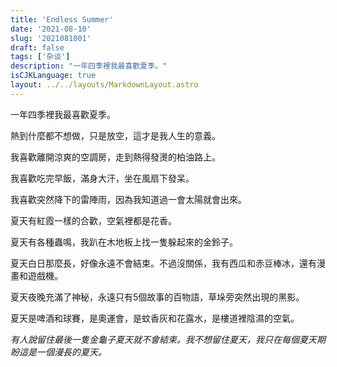 ```yaml
---
title: 'Endless Summer'
date: '2021-08-10'
slug: '2021081001'
draft: false
tags: ['杂谈']
description: "一年四季裡我最喜歡夏季。"
isCJKLanguage: true
layout: ../../layouts/MarkdownLayout.astro
---
```


一年四季裡我最喜歡夏季。

熱到什麼都不想做，只是放空，這才是我人生的意義。

我喜歡離開涼爽的空調房，走到熱得發燙的柏油路上。

我喜歡吃完早飯，滿身大汗，坐在風扇下發呆。

我喜歡突然降下的雷陣雨，因為我知道過一會太陽就會出來。

夏天有紅霞一樣的合歡，空氣裡都是花香。

夏天有各種蟲鳴，我趴在木地板上找一隻躲起來的金鈴子。

夏天白日那麼長，好像永遠不會結束。不過沒關係，我有西瓜和赤豆棒冰，還有漫畫和遊戲機。

夏天夜晚充滿了神秘，永遠只有5個故事的百物語，草垛旁突然出現的黑影。

夏天是啤酒和球賽，是奧運會，是蚊香灰和花露水，是樓道裡陰濕的空氣。

*有人說留住最後一隻金龜子夏天就不會結束。我不想留住夏天，我只在每個夏天期盼這是一個漫長的夏天。*
